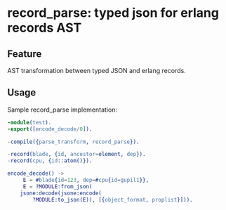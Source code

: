 
record_parse: typed json for erlang records AST
=====================================================

Feature
-------
AST transformation between typed JSON and erlang records.

Usage
-----

Sample record_parse implementation:

```erlang
-module(test).
-export([encode_decode/0]).

-compile({parse_transform, record_parse}).

-record(blade, {id, ancestor=element, dep}).
-record(cpu, {id::atom()}).

encode_decode() ->
     E = #blade{id=123, dep=#cpu{id=gupil1}},
     E = ?MODULE:from_json(
	jsone:decode(jsone:encode(
		?MODULE:to_json(E)), [{object_format, proplist}])).

```
